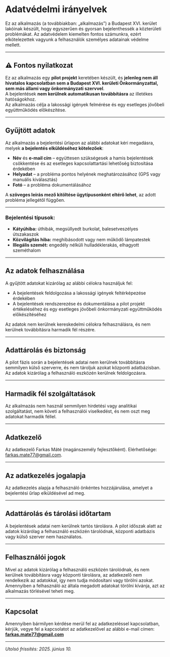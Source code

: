 # Adatvédelmi irányelvek

Ez az alkalmazás (a továbbiakban: „alkalmazás”) a Budapest XVI. kerület lakóinak készült, hogy egyszerűen és gyorsan bejelenthessék a közterületi problémákat. Az adatvédelem kiemelten fontos számunkra, ezért elkötelezettek vagyunk a felhasználók személyes adatainak védelme mellett.

---

## ⚠️ Fontos nyilatkozat

Ez az alkalmazás egy **pilot projekt** keretében készült, és **jelenleg nem áll hivatalos kapcsolatban sem a Budapest XVI. kerületi Önkormányzattal, sem más állami vagy önkormányzati szervvel**.  
A bejelentések **nem kerülnek automatikusan továbbításra** az illetékes hatóságokhoz.  
Az alkalmazás célja a lakossági igények felmérése és egy esetleges jövőbeli együttműködés előkészítése.

---

## Gyűjtött adatok

Az alkalmazás a bejelentési űrlapon az alábbi adatokat kéri megadásra, melyek **a bejelentés elküldéséhez kötelezőek**:

- **Név** és **e-mail cím** – együttesen szükségesek a hamis bejelentések csökkentése és az esetleges kapcsolattartási lehetőség biztosítása érdekében  
- **Helyadat** – a probléma pontos helyének meghatározásához (GPS vagy manuális kiválasztás)  
- **Fotó** – a probléma dokumentálásához  

A **szöveges leírás mező kitöltése ügytípusonként eltérő lehet**, az adott probléma jellegétől függően.

---

### Bejelentési típusok:

- **Kátyúhiba:** úthibák, megsüllyedt burkolat, balesetveszélyes útszakaszok  
- **Közvilágítás hiba:** meghibásodott vagy nem működő lámpatestek  
- **Illegális szemét:** engedély nélküli hulladéklerakás, elhagyott szeméthalom


---

## Az adatok felhasználása

A gyűjtött adatokat kizárólag az alábbi célokra használjuk fel:

- A bejelentések feldolgozása a lakossági igények feltérképezése érdekében
- A bejelentések rendszerezése és dokumentálása a pilot projekt értékeléséhez és egy esetleges jövőbeli önkormányzati együttműködés előkészítéséhez

Az adatok nem kerülnek kereskedelmi célokra felhasználásra, és nem kerülnek továbbításra harmadik fél részére.

---

## Adattárolás és biztonság

A pilot fázis során a bejelentések adatai nem kerülnek továbbításra semmilyen külső szerverre, és nem tároljuk azokat központi adatbázisban. Az adatok kizárólag a felhasználó eszközén kerülnek feldolgozásra.

---

## Harmadik fél szolgáltatások

Az alkalmazás nem használ semmilyen hirdetési vagy analitikai szolgáltatást, nem követi a felhasználói viselkedést, és nem oszt meg adatokat harmadik féllel.

---

## Adatkezelő
Az adatkezelő Farkas Máté (magánszemély fejlesztőként). Elérhetősége: farkas.mate77@gmail.com.

---

## Az adatkezelés jogalapja
Az adatkezelés alapja a felhasználó önkéntes hozzájárulása, amelyet a bejelentési űrlap elküldésével ad meg.

---

## Adattárolás és tárolási időtartam
A bejelentések adatai nem kerülnek tartós tárolásra. A pilot időszak alatt az adatok kizárólag a felhasználó eszközén tárolódnak, központi adatbázis vagy külső szerver nem használatos.

---

## Felhasználói jogok
Mivel az adatok kizárólag a felhasználó eszközén tárolódnak, és nem kerülnek továbbításra vagy központi tárolásra, az adatkezelő nem rendelkezik az adatokkal, így nem tudja módosítani vagy törölni azokat. Amennyiben a felhasználó az általa megadott adatokat törölni kívánja, azt az alkalmazás törlésével teheti meg.

---

## Kapcsolat

Amennyiben bármilyen kérdése merül fel az adatkezeléssel kapcsolatban, kérjük, vegye fel a kapcsolatot az adatkezelővel az alábbi e-mail címen:  
**farkas.mate77@gmail.com**

---

*Utolsó frissítés: 2025. június 10.*

